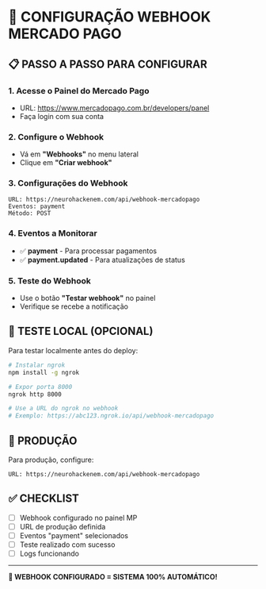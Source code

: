 # 🔗 CONFIGURAÇÃO WEBHOOK MERCADO PAGO

## 📋 PASSO A PASSO PARA CONFIGURAR

### 1. Acesse o Painel do Mercado Pago
- URL: https://www.mercadopago.com.br/developers/panel
- Faça login com sua conta

### 2. Configure o Webhook
- Vá em **"Webhooks"** no menu lateral
- Clique em **"Criar webhook"**

### 3. Configurações do Webhook
```
URL: https://neurohackenem.com/api/webhook-mercadopago
Eventos: payment
Método: POST
```

### 4. Eventos a Monitorar
- ✅ **payment** - Para processar pagamentos
- ✅ **payment.updated** - Para atualizações de status

### 5. Teste do Webhook
- Use o botão **"Testar webhook"** no painel
- Verifique se recebe a notificação

## 🧪 TESTE LOCAL (OPCIONAL)

Para testar localmente antes do deploy:

```bash
# Instalar ngrok
npm install -g ngrok

# Expor porta 8000
ngrok http 8000

# Use a URL do ngrok no webhook
# Exemplo: https://abc123.ngrok.io/api/webhook-mercadopago
```

## 🚀 PRODUÇÃO

Para produção, configure:
```
URL: https://neurohackenem.com/api/webhook-mercadopago
```

## ✅ CHECKLIST

- [ ] Webhook configurado no painel MP
- [ ] URL de produção definida
- [ ] Eventos "payment" selecionados
- [ ] Teste realizado com sucesso
- [ ] Logs funcionando

---

**🎉 WEBHOOK CONFIGURADO = SISTEMA 100% AUTOMÁTICO!**
